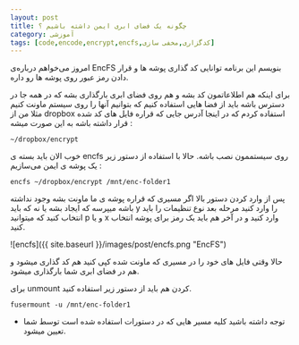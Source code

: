 ```yaml
---
layout: post
title: چگونه یک فضای ابری ایمن داشته باشیم ؟
category: آموزشی
tags: [code,encode,encrypt,encfs,کدگزاری,مخفی سازی]
---
```

امروز می‌خواهم درباره‌ی EncFS بنویسم این برنامه توانایی کد گذاری پوشه ها و قرار دادن رمز عبور روی پوشه ها رو داره.

برای اینکه هم اطلاعاتمون کد بشه و هم روی فضای ابری بارگذاری بشه که در همه جا در دسترس باشه باید از فضا هایی استفاده کنیم که بتوانیم آنها را روی سیستم ماونت کنیم مثلا من از dropbox استفاده کردم که در اینجا آدرس جایی که قراره فایل های کد شده قرار داشته باشه به این صورت میشه :

```
~/dropbox/encrypt
```

خوب الان باید بسته ی encfs روی سیستممون نصب باشه.
حالا با استفاده از دستور زیر یک پوشه ی ایمن می‌سازیم :

```
encfs ~/dropbox/encrypt /mnt/enc-folder1
```

پس از وارد کردن دستور بالا اگر مسیری که قراره پوشه ی ما ماونت بشه وجود نداشته باشه میپرسه که ایجاد بشه یا نه که باید y را وارد کنید مرحله بعد نوع تنظیمات را باید انتخاب کنید که میتوانید p و یا x وارد کنید و در آخر هم باید یک رمز برای پوشه انتخاب کنید.

![encfs]({{ site.baseurl }}/images/post/encfs.png "EncFS")

حالا وقتی فایل های خود را در مسیری که ماونت شده کپی کنید هم کد گذاری میشود و هم در فضای ابری شما بارگذاری میشود.

برای unmount کردن هم باید از دستور زیر استفاده کنید.

```
fusermount -u /mnt/enc-folder1
```

* توجه داشته باشید کلیه مسیر هایی که در دستورات استفاده شده است توسط شما تعیین میشود.

